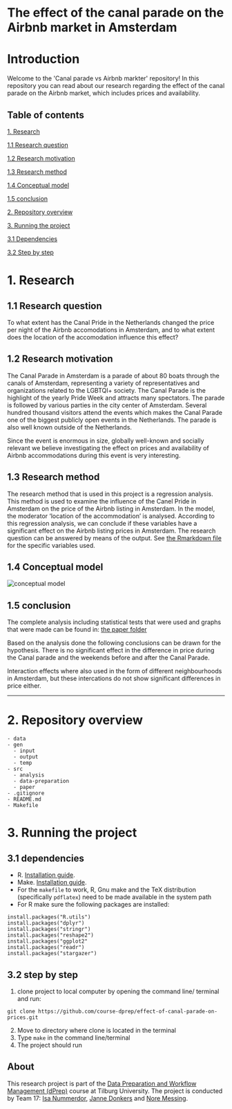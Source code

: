 # The effect of the canal parade on the Airbnb market in Amsterdam

# Introduction
Welcome to the 'Canal parade vs Airbnb markter' repository! In this repository you can read about our research regarding the effect of the canal parade on the Airbnb market, which includes prices and availability. 

## Table of contents

[1. Research](https://github.com/course-dprep/effect-of-canal-parade-on-prices#research)

[1.1 Research question](https://github.com/course-dprep/effect-of-canal-parade-on-prices#research-question)

[1.2 Research motivation](https://github.com/course-dprep/effect-of-canal-parade-on-prices#research-motivation)

[1.3 Research method](https://github.com/course-dprep/effect-of-canal-parade-on-prices#research-method)

[1.4 Conceptual model](https://github.com/course-dprep/effect-of-canal-parade-on-prices#conceptual-model)

[1.5 conclusion](https://github.com/course-dprep/effect-of-canal-parade-on-prices#15-conclusion)

[2. Repository overview](https://github.com/course-dprep/effect-of-canal-parade-on-prices#repository-overview)

[3. Running the project](https://github.com/course-dprep/effect-of-canal-parade-on-prices#3-running-the-project)

[3.1 Dependencies](https://github.com/course-dprep/effect-of-canal-parade-on-prices#31-dependencies)

[3.2 Step by step](https://github.com/course-dprep/effect-of-canal-parade-on-prices#32-step-by-step)


# 1. Research
## 1.1 Research question
To what extent has the Canal Pride in the Netherlands changed the price per night of the Airbnb accomodations in Amsterdam, and to what extent does the location of the accomodation influence this effect?

## 1.2 Research motivation
The Canal Parade in Amsterdam is a parade of about 80 boats through the canals of Amsterdam, representing a variety of representatives and organizations related to the LGBTQI+ society. The Canal Parade is the highlight of the yearly Pride Week and attracts many spectators. The parade is followed by various parties in the city center of Amsterdam. Several hundred thousand visitors attend the events which makes the Canal Parade one of the biggest publicly open events in the Netherlands. The parade is also well known outside of the Netherlands. 

Since the event is enormous in size, globally well-known and socially relevant we believe investigating the effect on prices and availability of Airbnb accommodations during this event is very interesting.

## 1.3 Research method
The research method that is used in this project is a regression analysis. This method is used to examine the influence of the Canel Pride in Amsterdam on the price of the Airbnb listing in Amsterdam.  In the model, the moderator ‘location of the accommodation’ is analysed. According to this regression analysis, we can conclude if these variables have a significant effect on the Airbnb listing prices in Amsterdam. The research question can be answered by means of the output. See [the Rmarkdown file](https://github.com/course-dprep/effect-of-canal-parade-on-prices/tree/master/src/paper) for the specific variables used.  

## 1.4 Conceptual model

![conceptual model](https://user-images.githubusercontent.com/112410933/194032510-b492862b-b152-476d-a71b-7ef28c7c783e.jpg)

## 1.5 conclusion
The complete analysis including statistical tests that were used and graphs that were made can be found in: [the paper folder](https://github.com/course-dprep/effect-of-canal-parade-on-prices/tree/master/src/paper)

Based on the analysis done the following conclusions can be drawn for the hypothesis. There is no significant effect in the difference in price during the Canal parade and the weekends before and after the Canal Parade. 

Interaction effects where also used in the form of different neighbourhoods in Amsterdam, but these intercations do not show significant differences in price either. 
__________________________________________________________________________________________
# 2. Repository overview
```
- data
- gen
  - input
  - output
  - temp
- src
  - analysis
  - data-preparation
  - paper
- .gitignore
- README.md
- Makefile
```

# 3. Running the project
## 3.1 dependencies
- R. [Installation guide](https://tilburgsciencehub.com/building-blocks/configure-your-computer/statistics-and-computation/r/).
- Make. [Installation guide](https://tilburgsciencehub.com/building-blocks/configure-your-computer/automation-and-workflows/make/).
- For the `makefile` to work, R, Gnu make and the TeX distribution (specifically `pdflatex`) need to be made available in the system path 
- For R make sure the following packages are installed:
```
install.packages("R.utils")
install.packages("dplyr")
install.packages("stringr")
install.packages("reshape2")
install.packages("ggplot2"
install.packages("readr")
install.packages("stargazer")
```

## 3.2 step by step
1) clone project to local computer by opening the command line/ terminal and run:
```
git clone https://github.com/course-dprep/effect-of-canal-parade-on-prices.git
```
2) Move to directory where clone is located in the terminal
3) Type `make` in the command line/terminal
4) The project should run

## About 

This research project is part of the [Data Preparation and Workflow Management (dPrep)](https://dprep.hannesdatta.com/) course at Tilburg University. The project is conducted by Team 17: [Isa Nummerdor](https://github.com/isanummerdor), [Janne Donkers](https://github.com/JanneDonkers) and [Nore Messing](https://github.com/Noremessing).

